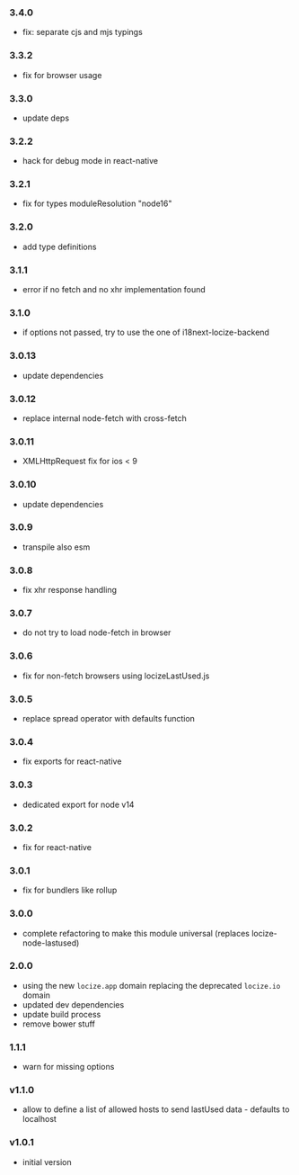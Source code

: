 ### 3.4.0

- fix: separate cjs and mjs typings

### 3.3.2

- fix for browser usage

### 3.3.0

- update deps

### 3.2.2

- hack for debug mode in react-native

### 3.2.1

- fix for types moduleResolution "node16"

### 3.2.0

- add type definitions

### 3.1.1

- error if no fetch and no xhr implementation found

### 3.1.0

- if options not passed, try to use the one of i18next-locize-backend

### 3.0.13

- update dependencies

### 3.0.12

- replace internal node-fetch with cross-fetch

### 3.0.11

- XMLHttpRequest fix for ios < 9

### 3.0.10

- update dependencies

### 3.0.9

- transpile also esm

### 3.0.8

- fix xhr response handling

### 3.0.7

- do not try to load node-fetch in browser

### 3.0.6

- fix for non-fetch browsers using locizeLastUsed.js

### 3.0.5

- replace spread operator with defaults function

### 3.0.4

- fix exports for react-native

### 3.0.3

- dedicated export for node v14

### 3.0.2

- fix for react-native

### 3.0.1

- fix for bundlers like rollup

### 3.0.0

- complete refactoring to make this module universal (replaces locize-node-lastused)

### 2.0.0

- using the new `locize.app` domain replacing the deprecated `locize.io` domain
- updated dev dependencies
- update build process
- remove bower stuff

### 1.1.1

- warn for missing options

### v1.1.0

- allow to define a list of allowed hosts to send lastUsed data - defaults to localhost

### v1.0.1

- initial version
